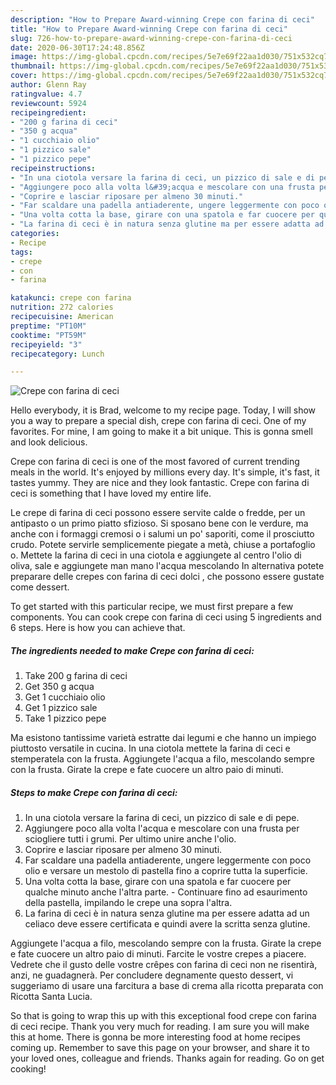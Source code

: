 ```yaml
---
description: "How to Prepare Award-winning Crepe con farina di ceci"
title: "How to Prepare Award-winning Crepe con farina di ceci"
slug: 726-how-to-prepare-award-winning-crepe-con-farina-di-ceci
date: 2020-06-30T17:24:48.856Z
image: https://img-global.cpcdn.com/recipes/5e7e69f22aa1d030/751x532cq70/crepe-con-farina-di-ceci-recipe-main-photo.jpg
thumbnail: https://img-global.cpcdn.com/recipes/5e7e69f22aa1d030/751x532cq70/crepe-con-farina-di-ceci-recipe-main-photo.jpg
cover: https://img-global.cpcdn.com/recipes/5e7e69f22aa1d030/751x532cq70/crepe-con-farina-di-ceci-recipe-main-photo.jpg
author: Glenn Ray
ratingvalue: 4.7
reviewcount: 5924
recipeingredient:
- "200 g farina di ceci"
- "350 g acqua"
- "1 cucchiaio olio"
- "1 pizzico sale"
- "1 pizzico pepe"
recipeinstructions:
- "In una ciotola versare la farina di ceci, un pizzico di sale e di pepe."
- "Aggiungere poco alla volta l&#39;acqua e mescolare con una frusta per sciogliere tutti i grumi. Per ultimo unire anche l&#39;olio."
- "Coprire e lasciar riposare per almeno 30 minuti."
- "Far scaldare una padella antiaderente, ungere leggermente con poco olio e versare un mestolo di pastella fino a coprire tutta la superficie."
- "Una volta cotta la base, girare con una spatola e far cuocere per qualche minuto anche l&#39;altra parte. Continuare fino ad esaurimento della pastella, impilando le crepe una sopra l&#39;altra."
- "La farina di ceci è in natura senza glutine ma per essere adatta ad un celiaco deve essere certificata e quindi avere la scritta senza glutine."
categories:
- Recipe
tags:
- crepe
- con
- farina

katakunci: crepe con farina 
nutrition: 272 calories
recipecuisine: American
preptime: "PT10M"
cooktime: "PT59M"
recipeyield: "3"
recipecategory: Lunch

---
```



![Crepe con farina di ceci](https://img-global.cpcdn.com/recipes/5e7e69f22aa1d030/751x532cq70/crepe-con-farina-di-ceci-recipe-main-photo.jpg)

Hello everybody, it is Brad, welcome to my recipe page. Today, I will show you a way to prepare a special dish, crepe con farina di ceci. One of my favorites. For mine, I am going to make it a bit unique. This is gonna smell and look delicious.

Crepe con farina di ceci is one of the most favored of current trending meals in the world. It's enjoyed by millions every day. It's simple, it's fast, it tastes yummy. They are nice and they look fantastic. Crepe con farina di ceci is something that I have loved my entire life.

Le crepe di farina di ceci possono essere servite calde o fredde, per un antipasto o un primo piatto sfizioso. Si sposano bene con le verdure, ma anche con i formaggi cremosi o i salumi un po&#39; saporiti, come il prosciutto crudo. Potete servirle semplicemente piegate a metà, chiuse a portafoglio o. Mettete la farina di ceci in una ciotola e aggiungete al centro l&#39;olio di oliva, sale e aggiungete man mano l&#39;acqua mescolando In alternativa potete preparare delle crepes con farina di ceci dolci , che possono essere gustate come dessert.


To get started with this particular recipe, we must first prepare a few components. You can cook crepe con farina di ceci using 5 ingredients and 6 steps. Here is how you can achieve that.

<!--inarticleads1-->

##### The ingredients needed to make Crepe con farina di ceci:

1. Take 200 g farina di ceci
1. Get 350 g acqua
1. Get 1 cucchiaio olio
1. Get 1 pizzico sale
1. Take 1 pizzico pepe


Ma esistono tantissime varietà estratte dai legumi e che hanno un impiego piuttosto versatile in cucina. In una ciotola mettete la farina di ceci e stemperatela con la frusta. Aggiungete l&#39;acqua a filo, mescolando sempre con la frusta. Girate la crepe e fate cuocere un altro paio di minuti. 

<!--inarticleads2-->

##### Steps to make Crepe con farina di ceci:

1. In una ciotola versare la farina di ceci, un pizzico di sale e di pepe.
1. Aggiungere poco alla volta l&#39;acqua e mescolare con una frusta per sciogliere tutti i grumi. Per ultimo unire anche l&#39;olio.
1. Coprire e lasciar riposare per almeno 30 minuti.
1. Far scaldare una padella antiaderente, ungere leggermente con poco olio e versare un mestolo di pastella fino a coprire tutta la superficie.
1. Una volta cotta la base, girare con una spatola e far cuocere per qualche minuto anche l&#39;altra parte. - Continuare fino ad esaurimento della pastella, impilando le crepe una sopra l&#39;altra.
1. La farina di ceci è in natura senza glutine ma per essere adatta ad un celiaco deve essere certificata e quindi avere la scritta senza glutine.


Aggiungete l&#39;acqua a filo, mescolando sempre con la frusta. Girate la crepe e fate cuocere un altro paio di minuti. Farcite le vostre crepes a piacere. Vedrete che il gusto delle vostre crêpes con farina di ceci non ne risentirà, anzi, ne guadagnerà. Per concludere degnamente questo dessert, vi suggeriamo di usare una farcitura a base di crema alla ricotta preparata con Ricotta Santa Lucia. 

So that is going to wrap this up with this exceptional food crepe con farina di ceci recipe. Thank you very much for reading. I am sure you will make this at home. There is gonna be more interesting food at home recipes coming up. Remember to save this page on your browser, and share it to your loved ones, colleague and friends. Thanks again for reading. Go on get cooking!
